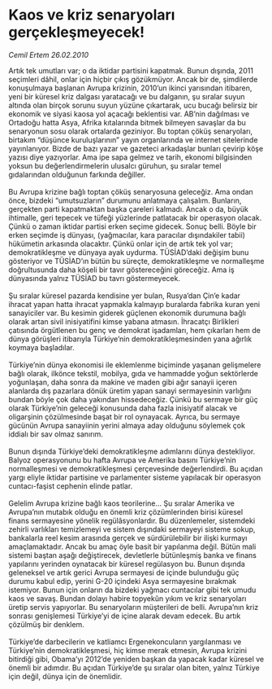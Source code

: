 # Kaos ve kriz senaryoları gerçekleşmeyecek!

*Cemil Ertem 26.02.2010*

<div class="taraf_structure_2col_1zq">
<div class="margen_n">



 <p>Artık tek umutları var; o da iktidar partisini kapatmak. Bunun dışında, 2011 seçimleri dâhil, onlar için hiçbir çıkış gözükmüyor. Ancak bir de, şimdilerde konuşulmaya başlanan Avrupa krizinin, 2010’un ikinci yarısından itibaren, yeni bir küresel kriz dalgası yaratacağı ve bu dalganın, şu sıralar suyun altında olan birçok sorunu suyun yüzüne çıkartarak, ucu bucağı belirsiz bir ekonomik ve siyasi kaosa yol açacağı beklentisi var. AB’nin dağılması ve Ortadoğu hatta Asya, Afrika kıtalarında bitmek bilmeyen savaşlar da bu senaryonun sosu olarak ortalarda geziniyor. Bu toptan çöküş senaryoları, birtakım “düşünce kuruluşlarının” yayın organlarında ve internet sitelerinde yayınlanıyor. Bizde de bazı yazar ve gazeteci arkadaşlar bunları çevirip köşe yazısı diye yazıyorlar. Ama ipe sapa gelmez ve tarih, ekonomi bilgisinden yoksun bu değerlendirmelerin ulusalcı güruhun, şu sıralar temel gıdalarından olduğunun farkında değiller. <br/><br/>Bu Avrupa krizine bağlı toptan çöküş senaryosuna geleceğiz. Ama ondan önce, bizdeki “umutsuzların” durumunu anlatmaya çalışalım. Bunların, gerçekten parti kapatmaktan başka çareleri kalmadı. Ancak o da, büyük ihtimalle, geri tepecek ve tüfeği yüzlerinde patlatacak bir operasyon olacak. Çünkü o zaman iktidar partisi erken seçime gidecek. Sonuç belli. Böyle bir erken seçimde iş dünyası, (yağmacılar, kara paracılar dışındakiler tabii) hükümetin arkasında olacaktır. Çünkü onlar için de artık tek yol var; demokratikleşme ve dünyaya ayak uydurma. TÜSİAD’daki değişim bunu gösteriyor ve TÜSİAD’ın bütün bu süreçte, demokratikleşme ve normalleşme doğrultusunda daha köşeli bir tavır göstereceğini göreceğiz. Ama iş dünyasında yalnız TÜSİAD bu tavrı göstermeyecek. <br/><br/>Şu sıralar küresel pazarda kendisine yer bulan, Rusya’dan Çin’e kadar ihracat yapan hatta ihracat yapmakla kalmayıp buralarda fabrika kuran yeni sanayiciler var. Bu kesimin giderek güçlenen ekonomik durumuna bağlı olarak artan sivil inisiyatifini kimse yabana atmasın. İhracatçı Birlikleri çatısında örgütlenen bu genç ve demokrat işadamları, hem çıkarları hem de dünya görüşleri itibarıyla Türkiye’nin demokratikleşmesinden yana ağırlık koymaya başladılar. <br/><br/>Türkiye’nin dünya ekonomisi ile eklemlenme biçiminde yaşanan gelişmelere bağlı olarak, ilkönce tekstil, mobilya, gıda ve hammadde yoğun sektörlerde yoğunlaşan, daha sonra da makine ve maden gibi ağır sanayii içeren alanlarda dış pazarlara dönük üretim yapan sanayi sermayesinin varlığını bundan böyle çok daha yakından hissedeceğiz. Çünkü bu sermaye bir güç olarak Türkiye’nin geleceği konusunda daha fazla inisiyatif alacak ve oligarşinin çözülmesinde başat bir rol oynayacak. Ayrıca, bu sermaye gücünün Avrupa sanayiinin yerini almaya aday olduğunu söylemek çok iddialı bir sav olmaz sanırım. <br/><br/>Bunun dışında Türkiye’deki demokratikleşme adımlarını dünya destekliyor. Balyoz operasyonunu bu hafta Avrupa ve Amerika basını Türkiye’nin normalleşmesi ve demokratikleşmesi çerçevesinde değerlendirdi. Bu açıdan yargı eliyle iktidar partisine ve parlamenter sisteme yapılacak bir operasyon cuntacı-faşist cephenin elinde patlar. <br/><br/>Gelelim Avrupa krizine bağlı kaos teorilerine... Şu sıralar Amerika ve Avrupa’nın mutabık olduğu en önemli kriz çözümlerinden birisi küresel finans sermayesine yönelik regülâsyonlardır. Bu düzenlemeler, sistemdeki zehirli varlıkları temizlemeyi ve sistem dışındaki sermayeyi sisteme sokup, bankalarla reel kesim arasında gerçek ve sürdürülebilir bir ilişki kurmayı amaçlamaktadır. Ancak bu amaç öyle basit bir yapılanma değil. Bütün mali sistemi baştan aşağı değiştirecek, devletlerle bütünleşmiş banka ve finans yapılarını yerinden oynatacak bir küresel regülasyon bu. Bunun dışında geleneksel ve artık gerici Avrupa sermayesi de içinde bulunduğu güç durumu kabul edip, yerini G-20 içindeki Asya sermayesine bırakmak istemiyor. Bunun için onların da bizdeki yağmacı cuntacılar gibi tek umudu kaos ve savaş. Bundan dolayı habire topyekûn yıkım ve kriz senaryoları üretip servis yapıyorlar. Bu senaryoların müşterileri de belli. Avrupa’nın kriz sonrası genişlemesi Türkiye’yi de içine alarak devam edecek. Bu artık çözülmüş bir denklem. <br/><br/>Türkiye’de darbecilerin ve katliamcı Ergenekoncuların yargılanması ve Türkiye’nin demokratikleşmesi, hiç kimse merak etmesin, Avrupa krizini bitirdiği gibi, Obama’yı 2012’de yeniden başkan da yapacak kadar küresel ve önemli bir adımdır. Bu açıdan Türkiye’de şu sıralar olan biten, yalnız Türkiye için değil, dünya için de önemlidir.</p>
<br/>
<br/>
<br/>



<br/>


<div id="taraf_not">
</div>

</div>


</div>
